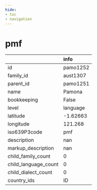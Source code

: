 ```yaml
---
hide:
- toc
- navigation
---
```

# pmf
|                      | info     |
|:---------------------|:---------|
| id                   | pamo1252 |
| family_id            | aust1307 |
| parent_id            | pamo1251 |
| name                 | Pamona   |
| bookkeeping          | False    |
| level                | language |
| latitude             | -1.62663 |
| longitude            | 121.268  |
| iso639P3code         | pmf      |
| description          | nan      |
| markup_description   | nan      |
| child_family_count   | 0        |
| child_language_count | 0        |
| child_dialect_count  | 0        |
| country_ids          | ID       |